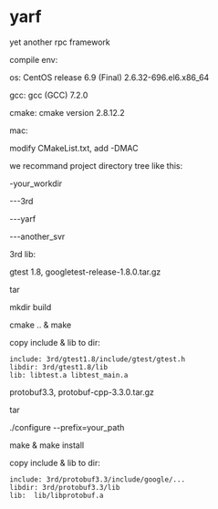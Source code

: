 # yarf
yet another rpc framework

compile env:

  os: CentOS release 6.9 (Final)  2.6.32-696.el6.x86_64

  gcc: gcc (GCC) 7.2.0

  cmake: cmake version 2.8.12.2

mac:

  modify CMakeList.txt, add -DMAC


we recommand project directory tree like this:

-your_workdir

---3rd

---yarf

---another_svr 


3rd lib: 

  gtest 1.8, googletest-release-1.8.0.tar.gz
  
  tar
  
  mkdir build
  
  cmake .. & make
  
  copy include & lib to dir:
  
    include: 3rd/gtest1.8/include/gtest/gtest.h
    libdir: 3rd/gtest1.8/lib
    lib: libtest.a libtest_main.a 

  protobuf3.3, protobuf-cpp-3.3.0.tar.gz

  tar
   
  ./configure --prefix=your_path
  
  make & make install
  
  copy include & lib to dir:
  
    include: 3rd/protobuf3.3/include/google/...
    libdir: 3rd/protobuf3.3/lib
    lib:  lib/libprotobuf.a


